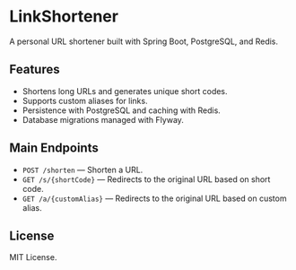 # LinkShortener

A personal URL shortener built with Spring Boot, PostgreSQL, and Redis.

## Features
- Shortens long URLs and generates unique short codes.
- Supports custom aliases for links.
- Persistence with PostgreSQL and caching with Redis.
- Database migrations managed with Flyway.

## Main Endpoints
- `POST /shorten` — Shorten a URL.
- `GET /s/{shortCode}` — Redirects to the original URL based on short code.
- `GET /a/{customAlias}` — Redirects to the original URL based on custom alias.

## License
MIT License.
